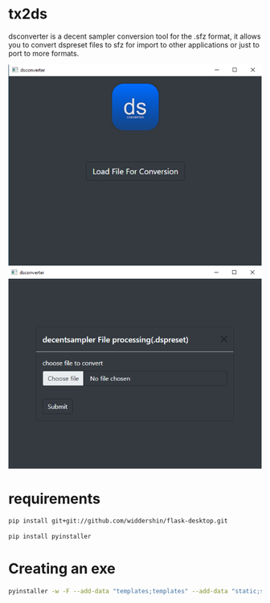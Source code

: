 # tx2ds
dsconverter is a decent sampler conversion tool for the .sfz format, it allows you to convert dspreset files to sfz for import to other applications or just to port to more formats.

<img src="/ds1.PNG" alt="Alt text" title="Optional title">

<img src="/ds2.PNG" alt="Alt text" title="Optional title">

# requirements
```bash
pip install git+git://github.com/widdershin/flask-desktop.git
```
```bash
pip install pyinstaller 
```
# Creating an exe 
```bash
pyinstaller -w -F --add-data "templates;templates" --add-data "static;static" --icon=static/icon.ico --name=dsconverter main.py
```
